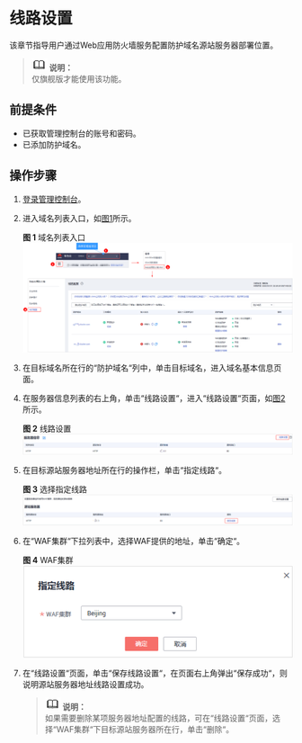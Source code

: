 # 线路设置<a name="waf_01_0006"></a>

该章节指导用户通过Web应用防火墙服务配置防护域名源站服务器部署位置。

>![](public_sys-resources/icon-note.gif) **说明：**   
>仅旗舰版才能使用该功能。  

## 前提条件<a name="section185712417192"></a>

-   已获取管理控制台的账号和密码。
-   已添加防护域名。

## 操作步骤<a name="section558610111914"></a>

1.  [登录管理控制台](https://console.huaweicloud.com/?locale=zh-cn)。
2.  进入域名列表入口，如[图1](#waf_01_0079_fig1373412710218)所示。

    **图 1**  域名列表入口<a name="waf_01_0079_fig1373412710218"></a>  
    ![](figures/域名列表入口.png "域名列表入口")

3.  在目标域名所在行的“防护域名“列中，单击目标域名，进入域名基本信息页面。
4.  在服务器信息列表的右上角，单击“线路设置“，进入“线路设置“页面，如[图2](#fig1594134613017)所示。

    **图 2**  线路设置<a name="fig1594134613017"></a>  
    ![](figures/线路设置.png "线路设置")

5.  在目标源站服务器地址所在行的操作栏，单击“指定线路“。

    **图 3**  选择指定线路<a name="fig156241615123616"></a>  
    ![](figures/选择指定线路.png "选择指定线路")

6.  在“WAF集群“下拉列表中，选择WAF提供的地址，单击“确定“。

    **图 4**  WAF集群<a name="fig16121741185311"></a>  
    ![](figures/WAF集群.png "WAF集群")

7.  在“线路设置“页面，单击“保存线路设置“，在页面右上角弹出“保存成功“，则说明源站服务器地址线路设置成功。

    >![](public_sys-resources/icon-note.gif) **说明：**   
    >如果需要删除某项服务器地址配置的线路，可在“线路设置“页面，选择“WAF集群“下目标源站服务器所在行，单击“删除“。  


